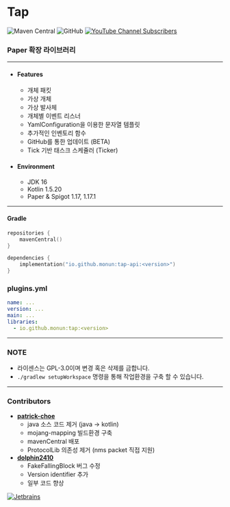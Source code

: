 # Tap

![Maven Central](https://img.shields.io/maven-central/v/io.github.monun/tap)
![GitHub](https://img.shields.io/github/license/monun/tap)
[![YouTube Channel Subscribers](https://img.shields.io/youtube/channel/subscribers/UCDrAR1OWC2MD4s0JLetN0MA?label=%EA%B0%81%EB%B3%84&style=social)](https://www.youtube.com/channel/UCDrAR1OWC2MD4s0JLetN0MA)

### Paper 확장 라이브러리

---

* #### Features
    * 개체 패킷
    * 가상 개체
    * 가상 발사체
    * 개체별 이벤트 리스너
    * YamlConfiguration을 이용한 문자열 템플릿
    * 추가적인 인벤토리 함수
    * GitHub를 통한 업데이트 (BETA)
    * Tick 기반 태스크 스케쥴러 (Ticker)

* #### Environment
    * JDK 16
    * Kotlin 1.5.20
    * Paper & Spigot 1.17, 1.17.1

---

#### Gradle

```kotlin
repositories {
    mavenCentral()
}
```

```kotlin
dependencies {
    implementation("io.github.monun:tap-api:<version>")
}
```

### plugins.yml

```yaml
name: ...
version: ...
main: ...
libraries:
  - io.github.monun:tap:<version>
```

---

### NOTE

* 라이센스는 GPL-3.0이며 변경 혹은 삭제를 금합니다.
* `./gradlew setupWorkspace` 명령을 통해 작업환경을 구축 할 수 있습니다.

---

### Contributors

* [**patrick-choe**](https://github.com/patrick-choe)
    * java 소스 코드 제거 (java -> kotlin)
    * mojang-mapping 빌드환경 구축
    * mavenCentral 배포
    * ProtocolLib 의존성 제거 (nms packet 직접 지원)
* [**dolphin2410**](https://github.com/dolphin2410)
    * FakeFallingBlock 버그 수정
    * Version identifier 추가
    * 일부 코드 향상

[![Jetbrains](https://i.ibb.co/fp0CyZ7/jetbrains.png)](https://jb.gg/OpenSource)
